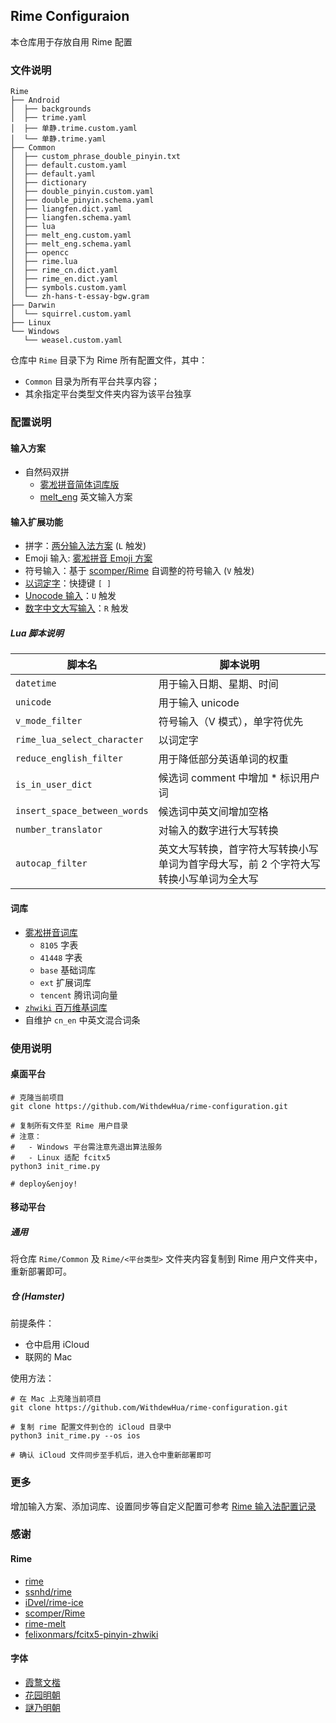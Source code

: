 ## Rime Configuraion

本仓库用于存放自用 Rime 配置

### 文件说明

```shell
Rime
├── Android
│  ├── backgrounds
│  ├── trime.yaml
│  ├── 单静.trime.custom.yaml
│  └── 单静.trime.yaml
├── Common
│  ├── custom_phrase_double_pinyin.txt
│  ├── default.custom.yaml
│  ├── default.yaml
│  ├── dictionary
│  ├── double_pinyin.custom.yaml
│  ├── double_pinyin.schema.yaml
│  ├── liangfen.dict.yaml
│  ├── liangfen.schema.yaml
│  ├── lua
│  ├── melt_eng.custom.yaml
│  ├── melt_eng.schema.yaml
│  ├── opencc
│  ├── rime.lua
│  ├── rime_cn.dict.yaml
│  ├── rime_en.dict.yaml
│  ├── symbols.custom.yaml
│  └── zh-hans-t-essay-bgw.gram
├── Darwin
│  └── squirrel.custom.yaml
├── Linux
└── Windows
   └── weasel.custom.yaml
```

仓库中 `Rime` 目录下为 Rime 所有配置文件，其中：

  - `Common` 目录为所有平台共享内容；
  - 其余指定平台类型文件夹内容为该平台独享

### 配置说明

#### 输入方案

- 自然码双拼
  - [雾凇拼音简体词库版](https://github.com/iDvel/rime-ice/blob/main/double_pinyin.schema.yaml)
  - [melt_eng](https://github.com/tumuyan/rime-melt) 英文输入方案

#### 输入扩展功能

- 拼字：[两分输入法方案](http://cheonhyeong.com/Simplified/download.html) (`L` 触发)
- Emoji 输入: [雾凇拼音 Emoji 方案](https://github.com/iDvel/rime-ice/blob/main/opencc/emoji.json)
- 符号输入：基于 [scomper/Rime](https://github.com/scomper/rime) 自调整的符号输入 (`V` 触发)
- [以词定字](https://github.com/BlindingDark/rime-lua-select-character)：快捷键 `[ ]`
- [Unocode 输入](https://github.com/shewer/librime-lua-script/blob/main/lua/component/unicode.lua)：`U` 触发
- [数字中文大写输入](https://github.com/yanhuacuo/98wubi-tables)：`R` 触发

##### Lua 脚本说明

| 脚本名 | 脚本说明 |
| --- | --- |
| `datetime` | 用于输入日期、星期、时间 |
| `unicode` | 用于输入 unicode |
| `v_mode_filter` | 符号输入（V 模式），单字符优先 |
| `rime_lua_select_character` | 以词定字 |
| `reduce_english_filter` | 用于降低部分英语单词的权重 |
| `is_in_user_dict` | 候选词 comment 中增加 * 标识用户词 |
| `insert_space_between_words` | 候选词中英文间增加空格 |
| `number_translator` | 对输入的数字进行大写转换 |
| `autocap_filter` | 英文大写转换，首字符大写转换小写单词为首字母大写，前 2 个字符大写转换小写单词为全大写 |

#### 词库

- [雾凇拼音词库](https://github.com/iDvel/rime-ice)
  - `8105` 字表
  - `41448` 字表
  - `base` 基础词库
  - `ext` 扩展词库
  - `tencent` 腾讯词向量
- [`zhwiki` 百万维基词库](https://github.com/felixonmars/fcitx5-pinyin-zhwiki)
- 自维护 `cn_en` 中英文混合词条

### 使用说明

#### 桌面平台

```shell
# 克隆当前项目
git clone https://github.com/WithdewHua/rime-configuration.git

# 复制所有文件至 Rime 用户目录
# 注意：
#   - Windows 平台需注意先退出算法服务
#   - Linux 适配 fcitx5
python3 init_rime.py

# deploy&enjoy!
```

#### 移动平台

##### 通用

将仓库 `Rime/Common` 及 `Rime/<平台类型>` 文件夹内容复制到 Rime 用户文件夹中，重新部署即可。

##### 仓 (Hamster)

前提条件：

- 仓中启用 iCloud
- 联网的 Mac

使用方法：

```shell
# 在 Mac 上克隆当前项目
git clone https://github.com/WithdewHua/rime-configuration.git

# 复制 rime 配置文件到仓的 iCloud 目录中
python3 init_rime.py --os ios

# 确认 iCloud 文件同步至手机后，进入仓中重新部署即可
```

### 更多

增加输入方案、添加词库、设置同步等自定义配置可参考 [Rime 输入法配置记录](https://www.10101.io/2019/01/30/rime-configuration)

### 感谢

#### Rime

- [rime](https://github.com/rime/home)
- [ssnhd/rime](https://github.com/ssnhd/rime)
- [iDvel/rime-ice](https://github.com/iDvel/rime-ice)
- [scomper/Rime](https://github.com/scomper/rime)
- [rime-melt](https://github.com/tumuyan/rime-melt)
- [felixonmars/fcitx5-pinyin-zhwiki](https://github.com/felixonmars/fcitx5-pinyin-zhwiki)

#### 字体

- [霞鹜文楷](https://github.com/lxgw/LxgwWenKai)
- [花园明朝](http://fonts.jp/hanazono/)
- [謎乃明朝](https://github.com/ge9/NazonoMincho)
